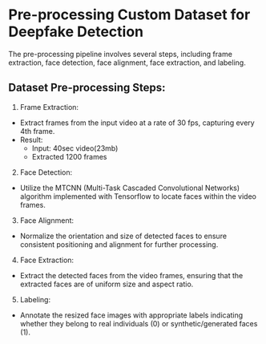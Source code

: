 # Pre-processing Custom Dataset for Deepfake Detection

The pre-processing pipeline involves several steps, including frame extraction, face detection, face alignment, face extraction, and labeling.

## Dataset Pre-processing Steps:

1. Frame Extraction:

- Extract frames from the input video at a rate of 30 fps, capturing every 4th frame.
- Result:
  - Input: 40sec video(23mb)
  - Extracted 1200 frames

2. Face Detection:

- Utilize the MTCNN (Multi-Task Cascaded Convolutional Networks) algorithm implemented with Tensorflow to locate faces within the video frames.

3. Face Alignment:

- Normalize the orientation and size of detected faces to ensure consistent positioning and alignment for further processing.

4. Face Extraction:

- Extract the detected faces from the video frames, ensuring that the extracted faces are of uniform size and aspect ratio.

5. Labeling:

- Annotate the resized face images with appropriate labels indicating whether they belong to real individuals (0) or synthetic/generated faces (1).
